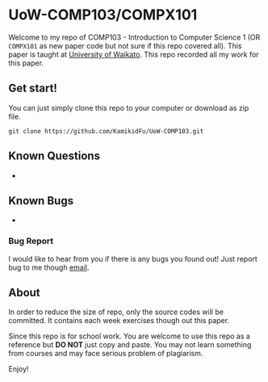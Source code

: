 # UoW-COMP103/COMPX101

Welcome to my repo of COMP103 - Introduction to Computer Science 1 (OR `COMPX101` as new paper code but not sure if this repo covered all). This paper is taught at [University of Waikato](https://www.waikato.ac.nz/). This repo recorded all my work for this paper.



## Get start!

You can just simply clone this repo to your computer or download as zip file.

```shell
git clone https://github.com/KamikidFu/UoW-COMP103.git
```



## Known Questions

-



## Known Bugs

-

### Bug Report

I would like to hear from you if there is any bugs you found out! Just report bug to me though [email](mailto:kidfu@live.com).



## About

In order to reduce the size of repo, only the source codes will be committed. It contains each week exercises though out this paper.

Since this repo is for school work. You are welcome to use this repo as a reference but **DO NOT** just copy and paste. You may not learn something from courses and may face serious problem of plagiarism.

Enjoy!
